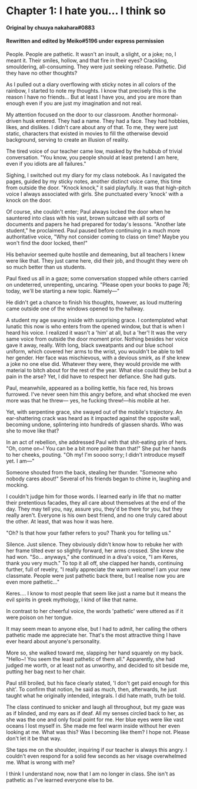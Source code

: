 # Chapter 1: I hate you... I think so

#### Original by chuuya nakahara#0883

#### Rewritten and edited by Meiko#5196 under express permission

People. People are pathetic. It wasn't an insult, a slight, or a joke; no, I meant it. Their
smiles, hollow, and that fire in their eyes? Crackling, smouldering, all-consuming. They
were just seeking release. Pathetic. Did they have no other thoughts?

As I pulled out a diary overflowing with sticky notes in all colors of the rainbow, I
started to note my thoughts. I know that precisely this is the reason I have no friends...
But at least I have you, and you are more than enough even if you are just my imagination and not real.

My attention focused on the door to our classroom. Another hormonal-driven husk
entered. They had a name. They had a face. They had hobbies, likes, and dislikes. I
didn't care about any of that. To me, they were just static, characters that existed in
movies to fill the otherwise devoid background, serving to create an illusion of reality.

The tired voice of our teacher came low, masked by the hubbub of trivial conversation.
"You know, you people should at least pretend I am here, even if you idiots are all
failures."

Sighing, I switched out my diary for my class notebook. As I navigated the pages,
guided by my sticky notes, another distinct voice came, this time from outside the door.
"Knock knock," it said playfully. It was that high-pitch voice I always associated with
girls. She punctuated every 'knock' with a knock on the door.

Of course, she couldn't enter; Paul always locked the door when he sauntered into class
with his vast, brown suitcase with all sorts of documents and papers he had prepared
for today's lessons. "Another late student," he proclaimed. Paul paused before
continuing in a much more authoritative voice, "Why not consider coming to class on
time? Maybe you won't find the door locked, then!"

His behavior seemed quite hostile and demeaning, but all teachers I knew were like
that. They just came here, did their job, and thought they were oh so much better than
us students.

Paul fixed us all in a gaze; some conversation stopped while others carried on
undeterred, unrepenting, uncaring. "Please open your books to page 76; today, we'll
be starting a new topic. Namely—"

He didn't get a chance to finish his thoughts, however, as loud muttering came outside
one of the windows opened to the hallway.

A student my age swung inside with surprising grace. I contemplated what lunatic this
now is who enters from the opened window, but that is when I heard his voice. I realized
it wasn't a 'him' at all, but a 'her'! It was the very same voice from outside the door
moment prior. Nothing besides her voice gave it away, really. With long, black
sweatpants and our blue school uniform, which covered her arms to the wrist, you
wouldn't be able to tell her gender. Her face was mischievous, with a devious smirk, as
if she knew a joke no one else did. Whatever they were, they would provide me with
material to bitch about for the rest of the year. What else could they be but a pain in the
arse? Yet, I did have to respect her defiance. She had guts.

Paul, meanwhile, appeared as a boiling kettle, his face red, his brows furrowed. I've
never seen him this angry before, and what shocked me even more was that he threw—
yes, he fucking threw!—his mobile at her.

Yet, with serpentine grace, she swayed out of the mobile's trajectory. An ear-shattering
crack was heard as it impacted against the opposite wall, becoming undone, splintering
into hundreds of glassen shards. Who was she to move like that?

In an act of rebellion, she addressed Paul with that shit-eating grin of hers. "Oh, come
on~! You can be a bit more polite than that!" She put her hands to her cheeks, pouting.
"Oh my! I'm soooo sorry; I didn't introduce myself yet. I am—"

Someone shouted from the back, stealing her thunder. "Someone who nobody cares
about!" Several of his friends began to chime in, laughing and mocking.

I couldn't judge him for those words. I learned early in life that no matter their
pretentious facades, they all care about themselves at the end of the day. They may tell
you, nay, assure you, they'd be there for you, but they really aren't. Everyone is his own
best friend, and no one truly cared about the other. At least, that was how it was here.

"Oh? Is that how your father refers to you? Thank you for telling us."

Silence. Just silence. They obviously didn't know how to rebuke her with her frame tilted
ever so slightly forward, her arms crossed. She knew she had won.
"So... anyways," she continued in a diva's voice, "I am Keres, thank you very much."
To top it all off, she clapped her hands, continuing further, full of revelry, "I really
appreciate the warm welcome! I am your new classmate. People were just pathetic
back there, but I realise now you are even more pathetic..."

Keres.... I know to most people that seem like just a name but it means the evil spirits in greek mythology, I kind of like that name.

In contrast to her cheerful voice, the words 'pathetic' were uttered as if it were poison on her tongue.

It may seem mean to anyone else, but I had to admit, her calling the others pathetic made me appreciate her.
That's the most attractive thing I have ever heard about anyone's personality.

More so, she walked toward me, slapping her hand squarely on my back.
"Hello~! You seem the least pathetic of them all."
Apparently, she had judged me worth, or at least not as unworthy, and decided to sit beside me, putting her bag next to her chair.

Paul still broiled, but his face clearly stated, 'I don't get paid enough for this shit'.
To confirm that notion, he said as much, then, afterwards, he just taught what he originally intended, integrals. I did hate math, truth be told.

The class continued to snicker and laugh all throughout, but my gaze was as if blinded,
and my ears as if deaf. All my senses circled back to her, as she was the one and only focal point for me.
Her blue eyes were like vast oceans I lost myself in.
She made me
feel warm inside without her even looking at me.
What was this?
Was I becoming like them? I hope not.
Please don't let it be that way.

She taps me on the shoulder, inquiring if our teacher is always this angry.
I couldn't even respond for a solid few seconds as her visage overwhelmed me. What is wrong with me?

I think I understand now, now that I am no longer in class. She isn't as pathetic as I've learned everyone else to be.
